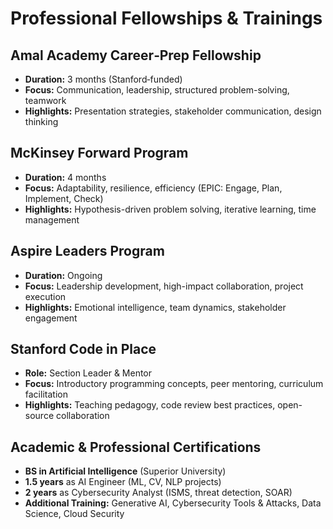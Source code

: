 # Professional Fellowships & Trainings

## Amal Academy Career‑Prep Fellowship
- **Duration:** 3 months (Stanford‑funded)
- **Focus:** Communication, leadership, structured problem-solving, teamwork
- **Highlights:** Presentation strategies, stakeholder communication, design thinking

## McKinsey Forward Program
- **Duration:** 4 months
- **Focus:** Adaptability, resilience, efficiency (EPIC: Engage, Plan, Implement, Check)
- **Highlights:** Hypothesis-driven problem solving, iterative learning, time management

## Aspire Leaders Program
- **Duration:** Ongoing
- **Focus:** Leadership development, high-impact collaboration, project execution
- **Highlights:** Emotional intelligence, team dynamics, stakeholder engagement

## Stanford Code in Place
- **Role:** Section Leader & Mentor
- **Focus:** Introductory programming concepts, peer mentoring, curriculum facilitation
- **Highlights:** Teaching pedagogy, code review best practices, open-source collaboration

## Academic & Professional Certifications
- **BS in Artificial Intelligence** (Superior University)
- **1.5 years** as AI Engineer (ML, CV, NLP projects)
- **2 years** as Cybersecurity Analyst (ISMS, threat detection, SOAR)
- **Additional Training:** Generative AI, Cybersecurity Tools & Attacks, Data Science, Cloud Security
